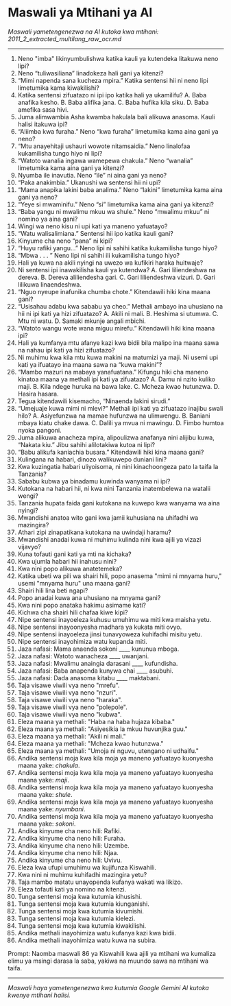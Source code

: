 # Maswali ya Mtihani ya AI
*Maswali yametengenezwa na AI kutoka kwa mtihani: 2011_2_extracted_multilang_raw_ocr.md*

---

1.  Neno "imba" likinyumbulishwa katika kauli ya kutendeka litakuwa neno lipi?
2.  Neno “tuliwasiliana” linadokeza hali gani ya kitenzi?
3.  “Mimi napenda sana kucheza mpira.” Katika sentensi hii ni neno lipi limetumika kama kiwakilishi?
4.  Katika sentensi zifuatazo ni ipi ipo katika hali ya ukamilifu?
    A. Baba anafika kesho.
    B. Baba alifika jana.
    C. Baba hufika kila siku.
    D. Baba amefika sasa hivi.
5.  Juma alimwambia Asha kwamba hakulala bali alikuwa anasoma. Kauli halisi itakuwa ipi?
6.  “Aliimba kwa furaha.” Neno “kwa furaha” limetumika kama aina gani ya neno?
7.  “Mtu anayehitaji ushauri wowote nitamsaidia.” Neno linalofaa kukamilisha tungo hiyo ni lipi?
8.  “Watoto wanalia ingawa wamepewa chakula.” Neno “wanalia” limetumika kama aina gani ya kitenzi?
9.  Nyumba ile inavutia. Neno “ile” ni aina gani ya neno?
10. “Paka anakimbia.” Ukanushi wa sentensi hii ni upi?
11. “Mama anapika lakini baba analima.” Neno “lakini” limetumika kama aina gani ya neno?
12. “Yeye si mwaminifu.” Neno “si” limetumika kama aina gani ya kitenzi?
13. “Baba yangu ni mwalimu mkuu wa shule.” Neno “mwalimu mkuu” ni nomino ya aina gani?
14. Wingi wa neno kisu ni upi kati ya maneno yafuatayo?
15. “Watu walisalimiana.” Sentensi hii ipo katika kauli gani?
16. Kinyume cha neno “pana” ni kipi?
17. “Huyu rafiki yangu...” Neno lipi ni sahihi katika kukamilisha tungo hiyo?
18. “Mbwa . . . ” Neno lipi ni sahihi ili kukamilisha tungo hiyo?
19. Hali ya kuwa na akili nyingi na uwezo wa kufikiri haraka huitwaje?
20. Ni sentensi ipi inawakilisha kauli ya kutendwa?
    A. Gari liliendeshwa na dereva.
    B. Dereva aliliendesha gari.
    C. Gari liliendeshwa vizuri.
    D. Gari lilikuwa linaendeshwa.
21. “Nguo nyeupe inafunika chumba chote.” Kitendawili hiki kina maana gani?
22. “Usisahau adabu kwa sababu ya cheo.” Methali ambayo ina uhusiano na hii ni ipi kati ya hizi zifuatazo?
    A. Akili ni mali.
    B. Heshima si utumwa.
    C. Mtu ni watu.
    D. Samaki mkunje angali mbichi.
23. “Watoto wangu wote wana miguu mirefu.” Kitendawili hiki kina maana ipi?
24. Hali ya kumfanya mtu afanye kazi kwa bidii bila malipo ina maana sawa na nahau ipi kati ya hizi zifuatazo?
25. Ni muhimu kwa kila mtu kuwa makini na matumizi ya maji. Ni usemi upi kati ya ifuatayo ina maana sawa na “kuwa makini”?
26. “Mambo mazuri na mabaya yanafuatana.” Kifungu hiki cha maneno kinatoa maana ya methali ipi kati ya zifuatazo?
    A. Damu ni nzito kuliko maji.
    B. Kila ndege huruka na bawa lake.
    C. Mcheza kwao hutunzwa.
    D. Hasira hasara.
27. Tegua kitendawili kisemacho, “Ninaenda lakini sirudi.”
28. “Umejuaje kuwa mimi ni mlevi?” Methali ipi kati ya zifuatazo inajibu swali hilo?
    A. Asiyefunzwa na mamae hufunzwa na ulimwengu.
    B. Baniani mbaya kiatu chake dawa.
    C. Dalili ya mvua ni mawingu.
    D. Fimbo humtoa nyoka pangoni.
29. Juma alikuwa anacheza mpira, alipoulizwa anafanya nini alijibu kuwa, “Nakata kiu.” Jibu sahihi alilotakiwa kutoa ni lipi?
30. “Babu alikufa kaniachia busara.” Kitendawili hiki kina maana gani?
31. Kulingana na habari, dinozo walikuwepo duniani lini?
32. Kwa kuzingatia habari uliyoisoma, ni nini kinachoongeza pato la taifa la Tanzania?
33. Sababu kubwa ya binadamu kuwinda wanyama ni ipi?
34. Kutokana na habari hii, ni kwa nini Tanzania inatembelewa na watalii wengi?
35. Tanzania hupata faida gani kutokana na kuwepo kwa wanyama wa aina nyingi?
36. Mwandishi anatoa wito gani kwa jamii kuhusiana na uhifadhi wa mazingira?
37. Athari zipi zinapatikana kutokana na uwindaji haramu?
38. Mwandishi anadai kuwa ni muhimu kulinda nini kwa ajili ya vizazi vijavyo?
39. Kuna tofauti gani kati ya mti na kichaka?
40. Kwa ujumla habari hii inahusu nini?
41. Kwa nini popo alikuwa anatetemeka?
42. Katika ubeti wa pili wa shairi hili, popo anasema "mimi ni mnyama huru," usemi "mnyama huru" una maana gani?
43. Shairi hili lina beti ngapi?
44. Popo anadai kuwa ana uhusiano na mnyama gani?
45. Kwa nini popo anataka hakimu asimame kati?
46. Kichwa cha shairi hili chafaa kiwe kipi?
47. Nipe sentensi inayoeleza kuhusu umuhimu wa miti kwa maisha yetu.
48. Nipe sentensi inayoonyesha madhara ya kukata miti ovyo.
49. Nipe sentensi inayoeleza jinsi tunavyoweza kuhifadhi misitu yetu.
50. Nipe sentensi inayohimiza watu kupanda miti.
51. Jaza nafasi: Mama anaenda sokoni ____ kununua mboga.
52. Jaza nafasi: Watoto wanacheza ____ uwanjani.
53. Jaza nafasi: Mwalimu anaingia darasani ____ kufundisha.
54. Jaza nafasi: Baba anapenda kunywa chai ____ asubuhi.
55. Jaza nafasi: Dada anasoma kitabu ____ maktabani.
56.  Taja visawe viwili vya neno "mrefu".
57.  Taja visawe viwili vya neno "nzuri".
58.  Taja visawe viwili vya neno "haraka".
59.  Taja visawe viwili vya neno "polepole".
60.  Taja visawe viwili vya neno "kubwa".
61.  Eleza maana ya methali: "Haba na haba hujaza kibaba."
62.  Eleza maana ya methali: "Asiyesikia la mkuu huvunjika guu."
63.  Eleza maana ya methali: "Akili ni mali."
64.  Eleza maana ya methali: "Mcheza kwao hutunzwa."
65.  Eleza maana ya methali: "Umoja ni nguvu, utengano ni udhaifu."
66.  Andika sentensi moja kwa kila moja ya maneno yafuatayo kuonyesha maana yake: *chakula*.
67.  Andika sentensi moja kwa kila moja ya maneno yafuatayo kuonyesha maana yake: *maji*.
68.  Andika sentensi moja kwa kila moja ya maneno yafuatayo kuonyesha maana yake: *shule*.
69.  Andika sentensi moja kwa kila moja ya maneno yafuatayo kuonyesha maana yake: *nyumbani*.
70.  Andika sentensi moja kwa kila moja ya maneno yafuatayo kuonyesha maana yake: *sokoni*.
71. Andika kinyume cha neno hili: Rafiki.
72. Andika kinyume cha neno hili: Furaha.
73. Andika kinyume cha neno hili: Uzembe.
74. Andika kinyume cha neno hili: Njaa.
75. Andika kinyume cha neno hili: Uvivu.
76. Eleza kwa ufupi umuhimu wa kujifunza Kiswahili.
77. Kwa nini ni muhimu kuhifadhi mazingira yetu?
78. Taja mambo matatu unayopenda kufanya wakati wa likizo.
79. Eleza tofauti kati ya nomino na kitenzi.
80. Tunga sentensi moja kwa kutumia kihusishi.
81. Tunga sentensi moja kwa kutumia kiunganishi.
82. Tunga sentensi moja kwa kutumia kivumishi.
83. Tunga sentensi moja kwa kutumia kielezi.
84. Tunga sentensi moja kwa kutumia kiwakilishi.
85. Andika methali inayohimiza watu kufanya kazi kwa bidii.
86. Andika methali inayohimiza watu kuwa na subira.

Prompt: Naomba maswali 86 ya Kiswahili kwa ajili ya mtihani wa kumaliza elimu ya msingi darasa la saba, yakiwa na muundo sawa na mtihani wa taifa.

---
*Maswali haya yametengenezwa kwa kutumia Google Gemini AI kutoka kwenye mtihani halisi.*
